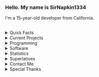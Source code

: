 ### Hello. My name is SirNapkin1334
I'm a 15-year-old developer from California.
<br/><br/>
<!--suppress HtmlDeprecatedAttribute -->
<details>
  <summary>Quick Facts</summary><br/>
  
  * Gender / Sexuality: Straight Male
  * Birthday: 2005-06-24
  * I am a dual citizen of the United States and Germany.
  * I *hate* Unicode emojis.
  
</details> 

<details>
  <summary>Current Projects</summary><br/>
  
  * [A library implementing dynamic control flow statements in Java](https://github.com/SirNapkin1334/DynamicControl)
  * [Various Improvements to the Hytilities Mod](https://github.com/SirNapkin1334/Hytilities)
  * [Balkon, the moderation and utility Discord bot written in Java with JDA](https://github.com/SirNapkin1334/Balkon)
  * SocietyOverseer Discord.py bot, written with [Proudmuslim](https://github.com/Proudmuslim) (Closed-Source)
  
</details>

<details>
  <summary>Programming</summary>
  
  * I mainly use Java and Python.
  * I know JavaScript, but refuse to give up my opinion that it is an evil demon from hell.
  * I plan on learning Kotlin and JVM Bytecode. 
  
</details>

<details>
  <summary>Software</summary><br/>
  
  * IDE: IntelliJ IDEA
  * Text Editor: Sublime Text
  * CLI Editor: vim
  * OS: Arch Linux
  * Browser: Firefox Developer Edition
  * Shell: fish
  
  <details>
  &nbsp;&nbsp;&nbsp;&nbsp;&nbsp;&nbsp;<summary>Neofetch</summary>
    <!-- i'm sorry -->
  &nbsp;&nbsp;&nbsp;&nbsp;&nbsp;&nbsp;<img align="left" alt="Neofetch" src="https://raw.githubusercontent.com/SirNapkin1334/SirNapkin1334/profile/assets/obligatory_neofetch.png" />
    <br>
  </details>
  
  
</details>

<details>
  <summary>Statistics</summary><br/>
  
  <img alt="GitHub Stats" width="400px" src="https://github-readme-stats.vercel.app/api?username=SirNapkin1334&show_icons=true&theme=radical&count_private=true&title_color=fff"/>
  <br/>
  <img alt="GitHub Language Stats" width="400px" src="https://github-readme-stats.vercel.app/api/top-langs/?username=SirNapkin1334&theme=dark&layout=compact"/>
  <br/>
  <img alt="WakaTime Stats" width="400px" src="https://wakatime.com/share/@d51ee7f5-180e-4df5-bd67-4a1d46850e7a/fcd25c09-366d-4602-a455-e2f705c244c5.svg"/>
  
</details>

<details>
  <summary>Superlatives</summary><br/>
  
  * Favorite:
    * Music:
      * In general, I like Rock and dislike Pop.
      * Favorite bands: They Might be Giants, Green Day, DragonForce
    * Food:
      * Like: Mexican, Asian, German
      * Dislike: anything spicy
    * License: GPLv3
    * Voting System: Plural voting
    * Color: Purple
    * Shape: Pointed Vertical Incline
    * Search Engine: DuckDuckGo
    * Port: 25565
    * DNS Root Server Cluster: L
    * Letter: g
    * Time of day: T̴̡̬̖̫͇̀̓̾h̸͎̣̏̑̔́ͅȩ̵̓̈́̇̉͝ ̸̨͎͕͔̃̈̎́̚W̸̨̥̯̤̔͑i̸͖͔̙̥͊̇t̶̯͌c̵̬͆̾̌̀h̴̪̠̲̐̃̃i̶̼̳̝̹͎͑̆n̷̥͒̈́g̵̙͎̕͜͝ ̷̪̐̅̐͘H̵̗̦̳̅̊̇o̴͎̾̚ͅů̶̘͂̂r̴̛͚̝͇̯͛͘͘
    * Force: Electromagnetic\
    * Alloy: Nb-Ti
    * Date/Time Format: ISO 8601
    * Regex Engine: Python `regex` module
  
  *Contact me if you have more ideas!*
    
</details>

<details>
  <summary>Contact Me</summary><br/>
  
  * Email: sirnapkin@protonmail.com
  * Discord: @SirNapkin1334#7960
  * Twitter: @SirNapkin1334
  
</details>

<details>
  <summary>Special Thanks</summary><br/>
  
  I don't really like the term "idol" so I prefer to use "Special Thanks", so, in no particular order, Special Thanks to: 
  
  * [asbyth](https://github.com/asbyth)
  * [FalseHonesty](https://github.com/FalseHonesty)
  * [Matt](https://github.com/mattco98)
  * [LlamaLad7](https://github.com/LlamaLad7)
  * [DJTheRedstoner](https://github.com/DJTheRedstoner)
  * [littlemissantivirus](https://github.com/littlemissantivirus)
  * [solonovamax](https://github.com/solonovamax)
  * [Noctember](https://github.com/Noctember)
  * [Chachy](https://github.com/ChachyDev)
  * [d0k3](https://github.com/d0k3) 
  
  I've most certainly forgotten some people, apologies if I did.
  
</details>

